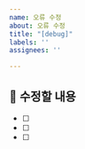 ```yaml
---
name: 오류 수정
about: 오류 수정
title: "[debug]"
labels: ''
assignees: ''

---
```


## 🌟 수정할 내용

- [ ]
- [ ]
- [ ]

